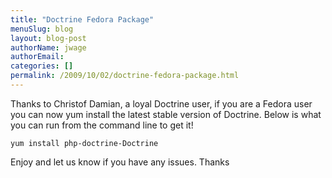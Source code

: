 ```yaml
---
title: "Doctrine Fedora Package"
menuSlug: blog
layout: blog-post
authorName: jwage
authorEmail:
categories: []
permalink: /2009/10/02/doctrine-fedora-package.html
---
```

Thanks to Christof Damian, a loyal Doctrine user, if you are a Fedora
user you can now yum install the latest stable version of Doctrine.
Below is what you can run from the command line to get it!

    yum install php-doctrine-Doctrine

Enjoy and let us know if you have any issues. Thanks

